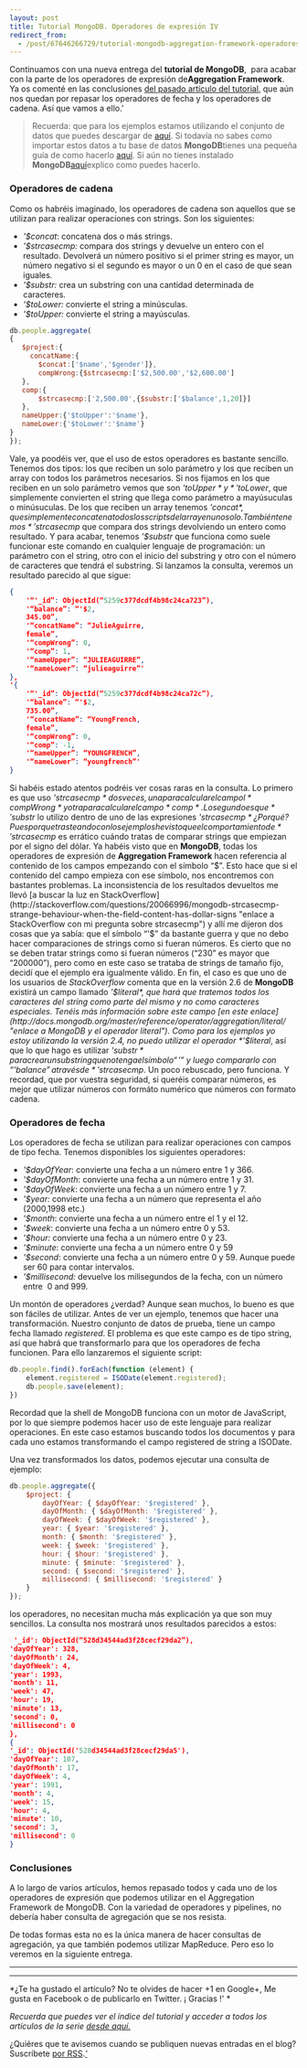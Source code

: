 ```yaml
---
layout: post
title: Tutorial MongoDB. Operadores de expresión IV
redirect_from:
  - /post/67646266729/tutorial-mongodb-aggregation-framework-operadores-iv.html
---
```



Continuamos con una nueva entrega del **tutorial de MongoDB**,  para
acabar con la parte de los operadores de expresión de**Aggregation
Framework**.  Ya os comenté en las conclusiones [del pasado artículo del
tutorial](http://www.charlascylon.com/post/66954001864/tutorial-mongodb-operadores-expresion-iii "enlace a aggregation framework operadores III"),
que aún nos quedan por repasar los operadores de fecha y los operadores
de cadena. Así que vamos a ello.'

> Recuerda: que para los ejemplos estamos utilizando el conjunto de
> datos que puedes descargar de
> [aquí](https://skydrive.live.com/download?resid=1F8D7C58B1FC74AE%211168 "enlace a conjunto de datos de los ejemplos").
> Si todavía no sabes como importar estos datos a tu base de datos
> **MongoDB**tienes una pequeña guía de como hacerlo
> [aquí](http://www.charlascylon.com/post/61794340001/tutorial-mongodb-operaciones-de-consulta "enlace a entrada donde se explica el comando mongoimport").
> Si aún no tienes instalado
> **MongoDB**[aquí](http://www.charlascylon.com/post/61794337102/tutorial-mongodb-instalacion-y-configuracion "enlace a entrada de instalación de MongoDB")explico
> como puedes hacerlo.

### Operadores de cadena

Como os habréis imaginado, los operadores de cadena son aquellos que se
utilizan para realizar operaciones con strings. Son los siguientes:

-   *'$concat*: concatena dos o más strings.
-   *'$strcasecmp:* compara dos strings y devuelve un entero con el  resultado. Devolverá un número positivo si el primer string es mayor, un número negativo si el segundo es mayor o un 0 en el caso de que sean iguales.
-   *'$substr:* crea un substring con una cantidad determinada de caracteres.
-   *'$toLower:* convierte el string a minúsculas.
-   *'$toUpper:* convierte el string a mayúsculas.

```javascript
db.people.aggregate(
{
   $project:{
     concatName:{
       $concat:['$name','$gender']},
       compWrong:{$strcasecmp:['$2,500.00','$2,600.00']
   },        
   comp:{
       $strcasecmp:['2,500.00',{$substr:['$balance',1,20]}]
   }, 
   nameUpper:{'$toUpper':'$name'},
   nameLower:{'$toLower':'$name'}
}
});
```


Vale, ya poodéis ver, que el uso de estos operadores es bastante
sencillo. Tenemos dos tipos: los que reciben un solo parámetro y los que
reciben un array con todos los parámetros necesarios. Si nos fijamos en
los que reciben en un solo parámetro vemos que son *'$toUpper* y
*'$toLower*, que simplemente convierten el string que llega como
parámetro a mayúsuculas o minúsuculas. De los que reciben un array
tenemos *'$concat*, que simplemente concatena todos los scripts del
array en uno solo. También tenemos *'$strcasecmp* que compara dos
strings devolviendo un entero como resultado. Y para acabar, tenemos
*'$substr* que funciona como suele funcionar este comando en cualquier
lenguaje de programación: un parámetro con el string, otro con el inicio
del substring y otro con el número de caracteres que tendrá el
substring. Si lanzamos la consulta, veremos un resultado parecido al que
sigue:

```json
{
    '“'_id”: ObjectId(“5259c377dcdf4b98c24ca723”),
    '“balance”: “'$2,
    345.00”,
    '“concatName”: “JulieAguirre,
    female”,
    '“compWrong”: 0,
    '“comp”: 1,
    '“nameUpper”: “JULIEAGUIRRE”,
    '“nameLower”: “julieaguirre”'
},
'{
    '“'_id”: ObjectId(“5259c377dcdf4b98c24ca72c”),
    '“balance”: “'$2,
    735.00”,
    '“concatName”: “YoungFrench,
    female”,
    '“compWrong”: 0,
    '“comp”: -1,
    '“nameUpper”: “YOUNGFRENCH”,
    '“nameLower”: “youngfrench”'
}
```

Si habéis estado atentos podréis ver cosas raras en la consulta. Lo
primero es que uso *'$strcasecmp* dos veces, una para calcular el campol
*compWrong*y otra para calcular el campo *comp*. Lo segundo es que
*'$substr* lo utilizo dentro de uno de las expresiones
*'$strcasecmp* ¿Por qué? Pues porque trasteando con los ejemplos he visto
que el comportamiento de*'$strcasecmp* es errático cuándo tratas de
comparar strings que empiezan por el signo del dólar. Ya habéis visto
que en **MongoDB**, todas los operadores de expresión de **Aggregation
Framework** hacen referencia al contenido de los campos empezando con el
símbolo “$”. Esto hace que si el contenido del campo empieza con ese
símbolo, nos encontremos con bastantes problemas. La inconsistencia de
los resultados devueltos me llevó [a buscar la luz en
StackOverflow](http://stackoverflow.com/questions/20066996/mongodb-strcasecmp-strange-behaviour-when-the-field-content-has-dollar-signs "enlace a StackOverflow con mi pregunta sobre strcasecmp")
y allí me dijeron dos cosas que ya sabía: que el símbolo “'$” da
bastante guerra y que no debo hacer comparaciones de strings como si
fueran números. Es cierto que no se deben tratar strings como si fueran
números (“230” es mayor que “200000”), pero como en este caso se trataba
de strings de tamaño fijo, decidí que el ejemplo era igualmente válido.
En fin, el caso es que uno de los usuarios de *StackOverflow* comenta que
en la versión 2.6 de **MongoDB** existirá un campo llamado *'$literal*,
que hará que tratemos todos los caracteres del string como parte del
mismo y no como caracteres especiales. Tenéis más información sobre este
campo [en este
enlace](http://docs.mongodb.org/master/reference/operator/aggregation/literal/ "enlace a MongoDB y el operador literal").
Como para los ejemplos yo estoy utilizando la versión 2.4, no puedo
utilizar el operador *'$literal*, así que lo que hago es utilizar
*'$substr* para crear un substring que no tenga el símbolo “'$” y luego
compararlo con “'$balance” a través de *'$strcasecmp*. Un poco
rebuscado, pero funciona. Y recordad, que por vuestra seguridad, si
queréis comparar números, es mejor que utilizar números con formáto
numérico que números con formato cadena.

### Operadores de fecha

Los operadores de fecha se utilizan para realizar operaciones con campos
de tipo fecha. Tenemos disponibles los siguientes operadores:

-   *'$dayOfYear*: convierte una fecha a un número entre 1 y 366.
-   *'$dayOfMonth*: convierte una fecha a un número entre 1 y 31.
-   *'$dayOfWeek*: convierte una fecha a un número entre 1 y 7.
-   *'$year:* convierte una fecha a un número que representa el año (2000,1998 etc.)
-   *'$month*: convierte una fecha a un número entre el 1 y el 12.
-   *'$week*: convierte una fecha a un número entre 0 y 53.
-   *'$hour:* convierte una fecha a un número entre 0 y 23.
-   *'$minute*: convierte una fecha a un número entre 0 y 59
-   *'$second*: convierte una fecha a un número entre 0 y 59. Aunque puede ser 60 para contar intervalos.
-   *'$millisecond:* devuelve los milisegundos de la fecha, con un número entre  0 and 999.

Un montón de operadores ¿verdad? Aunque sean muchos, lo bueno es que son
fáciles de utilizar. Antes de ver un ejemplo, tenemos que hacer una
transformación. Nuestro conjunto de datos de prueba, tiene un campo
fecha llamado *registered*. El problema es que este campo es de tipo
string, así que habrá que transformarlo para que los operadores de fecha
funcionen. Para ello lanzaremos el siguiente script:

```javascript
db.people.find().forEach(function (element) {
    element.registered = ISODate(element.registered);
    db.people.save(element);
})
```

Recordad que la shell de MongoDB funciona con un motor de JavaScript,
por lo que siempre podemos hacer uso de este lenguaje para realizar
operaciones. En este caso estamos buscando todos los documentos y para
cada uno estamos transformando el campo registered de string a ISODate.

Una vez transformados los datos, podemos ejecutar una consulta de
ejemplo:

```javascript
db.people.aggregate({
    $project: {
        dayOfYear: { $dayOfYear: '$registered' },
        dayOfMonth: { $dayOfMonth: '$registered' },
        dayOfWeek: { $dayOfWeek: '$registered' },
        year: { $year: '$registered' },
        month: { $month: '$registered' },
        week: { $week: '$registered' },
        hour: { $hour: '$registered' },
        minute: { $minute: '$registered' },
        second: { $second: '$registered' },
        millisecond: { $millisecond: '$registered' }
    }
});
```

los operadores, no necesitan mucha más explicación ya que son muy
sencillos. La consulta nos mostrará unos resultados parecidos a estos:

```json
 '_id': ObjectId(“528d34544ad3f28cecf29da2”),
'dayOfYear': 328,
'dayOfMonth': 24,
'dayOfWeek': 4,
'year': 1993,
'month': 11,
'week': 47,
'hour': 19,
'minute': 13,
'second': 0,
'millisecond': 0
},
{
'_id': ObjectId('528d34544ad3f28cecf29da5'),
'dayOfYear': 107,
'dayOfMonth': 17,
'dayOfWeek': 4,
'year': 1991,
'month': 4,
'week': 15,
'hour': 4,
'minute': 10,
'second': 3,
'millisecond': 0
}
```

### Conclusiones

A lo largo de varios artículos, hemos repasado todos y cada uno de los
operadores de expresión que podemos utilizar en el Aggregation Framework
de MongoDB. Con la variedad de operadores y pipelines, no debería haber
consulta de agregación que se nos resista.

De todas formas esta no es la única manera de hacer consultas de
agregación, ya que también podemos utilizar MapReduce. Pero eso lo
veremos en la siguiente entrega.

* * * * *

* * * * *

*¿Te ha gustado el artículo? No te olvides de hacer +1 en Google+, Me
gusta en Facebook o de publicarlo en Twitter. ¡ Gracias !'
*

*Recuerda que puedes ver el índice del tutorial y acceder a todos los
artículos de la serie [desde
aquí.](http://www.charlascylon.com/p/tutorial-mongodb.html)*

¿Quiéres que te avisemos cuando se publiquen nuevas entradas en el blog?
Suscríbete [por RSS](feed://www.charlascylon.com/feed.xml).*['
](http://www.charlascylon.com/p/tutorial-mongodb.html)*


